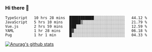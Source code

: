 ### Hi there 👋



<!--
**webB1an/webB1an** is a ✨ _special_ ✨ repository because its `README.md` (this file) appears on your GitHub profile.

Here are some ideas to get you started:

- 🔭 I’m currently working on ...
- 🌱 I’m currently learning ...
- 👯 I’m looking to collaborate on ...
- 🤔 I’m looking for help with ...
- 💬 Ask me about ...
- 📫 How to reach me: ...
- 😄 Pronouns: ...
- ⚡ Fun fact: ...
-->

<!--START_SECTION:waka-->
```text
TypeScript   10 hrs 28 mins  ███████████░░░░░░░░░░░░░░   44.12 % 
JavaScript   5 hrs 10 mins   █████▒░░░░░░░░░░░░░░░░░░░   21.79 % 
Vue.js       2 hrs 59 mins   ███░░░░░░░░░░░░░░░░░░░░░░   12.59 % 
YAML         1 hr 28 mins    █▓░░░░░░░░░░░░░░░░░░░░░░░   06.18 % 
Pug          1 hr 1 min      █░░░░░░░░░░░░░░░░░░░░░░░░   04.33 % 
```
<!--END_SECTION:waka-->


[![Anurag's github stats](https://github-readme-stats.vercel.app/api?username=webB1an&show_icons=true&theme=radical)](https://github.com/anuraghazra/github-readme-stats)

